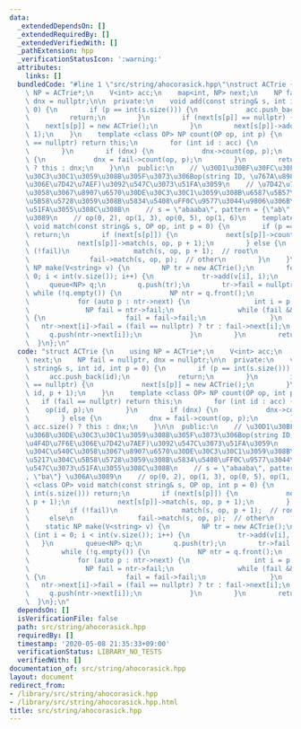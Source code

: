 ```yaml
---
data:
  _extendedDependsOn: []
  _extendedRequiredBy: []
  _extendedVerifiedWith: []
  _pathExtension: hpp
  _verificationStatusIcon: ':warning:'
  attributes:
    links: []
  bundledCode: "#line 1 \"src/string/ahocorasick.hpp\"\nstruct ACTrie {\n    using\
    \ NP = ACTrie*;\n    V<int> acc;\n    map<int, NP> next;\n    NP fail = nullptr,\
    \ dnx = nullptr;\n\n  private:\n    void add(const string& s, int id, int p =\
    \ 0) {\n        if (p == int(s.size())) {\n            acc.push_back(id);\n  \
    \          return;\n        }\n        if (next[s[p]] == nullptr) {\n        \
    \    next[s[p]] = new ACTrie();\n        }\n        next[s[p]]->add(s, id, p +\
    \ 1);\n    }\n    template <class OP> NP count(OP op, int p) {\n        if (fail\
    \ == nullptr) return this;\n        for (int id : acc) {\n            op(id, p);\n\
    \        }\n        if (dnx) {\n            dnx->count(op, p);\n        } else\
    \ {\n            dnx = fail->count(op, p);\n        }\n        return acc.size()\
    \ ? this : dnx;\n    }\n\n  public:\n    // \u30D1\u30BF\u30FC\u30F3\u306B\u30DE\
    \u30C3\u30C1\u3059\u308B\u305F\u3073\u306Bop(string ID, \u767A\u898B\u4F4D\u7F6E\
    \u306E\u7D42\u7AEF)\u3092\u547C\u3073\u51FA\u3059\n    // \u7D42\u7AEF\u304C\u540C\
    \u3058\u3067\u8907\u6570\u30DE\u30C3\u30C1\u3059\u308B\u6587\u5B57\u5217\u304C\
    \u5B58\u5728\u3059\u308B\u5834\u5408\uFF0C\u9577\u3044\u9806\u306B\u547C\u3073\
    \u51FA\u3055\u308C\u308B\n    // s = \"abaaba\", pattern = {\"ab\", \"ba\"} \u306A\
    \u3089\n    // op(0, 2), op(1, 3), op(0, 5), op(1, 6)\n    template <class OP>\
    \ void match(const string& s, OP op, int p = 0) {\n        if (p == int(s.size()))\
    \ return;\n        if (next[s[p]]) {\n            next[s[p]]->count(op, p + 1);\n\
    \            next[s[p]]->match(s, op, p + 1);\n        } else {\n            if\
    \ (!fail)\n                match(s, op, p + 1);  // root\n            else\n \
    \               fail->match(s, op, p);  // other\n        }\n    }\n    static\
    \ NP make(V<string> v) {\n        NP tr = new ACTrie();\n        for (int i =\
    \ 0; i < int(v.size()); i++) {\n            tr->add(v[i], i);\n        }\n   \
    \     queue<NP> q;\n        q.push(tr);\n        tr->fail = nullptr;\n       \
    \ while (!q.empty()) {\n            NP ntr = q.front();\n            q.pop();\n\
    \            for (auto p : ntr->next) {\n                int i = p.first;\n  \
    \              NP fail = ntr->fail;\n                while (fail && !fail->next.count(i))\
    \ {\n                    fail = fail->fail;\n                }\n             \
    \   ntr->next[i]->fail = (fail == nullptr) ? tr : fail->next[i];\n           \
    \     q.push(ntr->next[i]);\n            }\n        }\n        return tr;\n  \
    \  }\n};\n"
  code: "struct ACTrie {\n    using NP = ACTrie*;\n    V<int> acc;\n    map<int, NP>\
    \ next;\n    NP fail = nullptr, dnx = nullptr;\n\n  private:\n    void add(const\
    \ string& s, int id, int p = 0) {\n        if (p == int(s.size())) {\n       \
    \     acc.push_back(id);\n            return;\n        }\n        if (next[s[p]]\
    \ == nullptr) {\n            next[s[p]] = new ACTrie();\n        }\n        next[s[p]]->add(s,\
    \ id, p + 1);\n    }\n    template <class OP> NP count(OP op, int p) {\n     \
    \   if (fail == nullptr) return this;\n        for (int id : acc) {\n        \
    \    op(id, p);\n        }\n        if (dnx) {\n            dnx->count(op, p);\n\
    \        } else {\n            dnx = fail->count(op, p);\n        }\n        return\
    \ acc.size() ? this : dnx;\n    }\n\n  public:\n    // \u30D1\u30BF\u30FC\u30F3\
    \u306B\u30DE\u30C3\u30C1\u3059\u308B\u305F\u3073\u306Bop(string ID, \u767A\u898B\
    \u4F4D\u7F6E\u306E\u7D42\u7AEF)\u3092\u547C\u3073\u51FA\u3059\n    // \u7D42\u7AEF\
    \u304C\u540C\u3058\u3067\u8907\u6570\u30DE\u30C3\u30C1\u3059\u308B\u6587\u5B57\
    \u5217\u304C\u5B58\u5728\u3059\u308B\u5834\u5408\uFF0C\u9577\u3044\u9806\u306B\
    \u547C\u3073\u51FA\u3055\u308C\u308B\n    // s = \"abaaba\", pattern = {\"ab\"\
    , \"ba\"} \u306A\u3089\n    // op(0, 2), op(1, 3), op(0, 5), op(1, 6)\n    template\
    \ <class OP> void match(const string& s, OP op, int p = 0) {\n        if (p ==\
    \ int(s.size())) return;\n        if (next[s[p]]) {\n            next[s[p]]->count(op,\
    \ p + 1);\n            next[s[p]]->match(s, op, p + 1);\n        } else {\n  \
    \          if (!fail)\n                match(s, op, p + 1);  // root\n       \
    \     else\n                fail->match(s, op, p);  // other\n        }\n    }\n\
    \    static NP make(V<string> v) {\n        NP tr = new ACTrie();\n        for\
    \ (int i = 0; i < int(v.size()); i++) {\n            tr->add(v[i], i);\n     \
    \   }\n        queue<NP> q;\n        q.push(tr);\n        tr->fail = nullptr;\n\
    \        while (!q.empty()) {\n            NP ntr = q.front();\n            q.pop();\n\
    \            for (auto p : ntr->next) {\n                int i = p.first;\n  \
    \              NP fail = ntr->fail;\n                while (fail && !fail->next.count(i))\
    \ {\n                    fail = fail->fail;\n                }\n             \
    \   ntr->next[i]->fail = (fail == nullptr) ? tr : fail->next[i];\n           \
    \     q.push(ntr->next[i]);\n            }\n        }\n        return tr;\n  \
    \  }\n};\n"
  dependsOn: []
  isVerificationFile: false
  path: src/string/ahocorasick.hpp
  requiredBy: []
  timestamp: '2020-05-08 21:35:33+09:00'
  verificationStatus: LIBRARY_NO_TESTS
  verifiedWith: []
documentation_of: src/string/ahocorasick.hpp
layout: document
redirect_from:
- /library/src/string/ahocorasick.hpp
- /library/src/string/ahocorasick.hpp.html
title: src/string/ahocorasick.hpp
---
```

